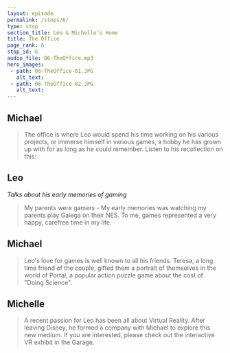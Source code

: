 ```yaml
---
layout: episode
permalink: /stops/6/
type: stop
section_title: Leo & Michelle's Home
title: The Office
page_rank: 6
stop_id: 6
audio_file: 06-TheOffice.mp3
hero_images:
 - path: 06-TheOffice-01.JPG
   alt_text:
 - path: 06-TheOffice-02.JPG
   alt_text:
---
```


## Michael
> The office is where Leo would spend his time working on his various projects,
or immerse himself in various games, a hobby he has grown up with for as long as
he could remember. Listen to his recollection on this:

## Leo
*Talks about his early memories of gaming*
> My parents were gamers - My early memories was watching my parents play Galega on their NES.
> To me, games represented a very happy, carefree time in my life.

## Michael
> Leo's love for games is well known to all his friends. Teresa, a long
time friend of the couple, gifted them a portrait of themselves in the world
of Portal, a popular action puzzle game about the cost of "Doing Science".

## Michelle
> A recent passion for Leo has been all about Virtual Reality. After leaving
Disney, he formed a company with Michael to explore this new medium. If you
are interested, please check out the interactive VR exhibit in the Garage.
